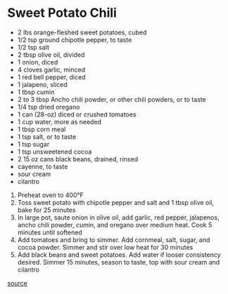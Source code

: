 # Sweet Potato Chili

* 2 lbs orange-fleshed sweet potatoes, cubed
* 1/2 tsp ground chipotle pepper, to taste
* 1/2 tsp salt
* 2 tbsp olive oil, divided
* 1 onion, diced
* 4 cloves garlic, minced
* 1 red bell pepper, diced
* 1 jalapeno, sliced
* 1 tbsp cumin
* 2 to 3 tbsp Ancho chili powder, or other chili powders, or to taste
* 1/4 tsp dried oregano
* 1 can (28-oz) diced or crushed tomatoes
* 1 cup water, more as needed
* 1 tbsp corn meal
* 1 tsp salt, or to taste
* 1 tsp sugar
* 1 tsp unsweetened cocoa
* 2 15 oz cans black beans, drained, rinsed
* cayenne, to taste
* sour cream
* cilantro

1. Preheat oven to 400°F
1. Toss sweet potato with chipotle pepper and salt and 1 tbsp olive oil, bake for 25 minutes
1. In large pot, saute onion in olive oil, add garlic, red pepper, jalapenos, ancho chili powder, cumin, and oregano over medium heat. Cook 5 minutes until softened
1. Add tomatoes and bring to simmer. Add cornmeal, salt, sugar, and cocoa powder. Simmer and stir over low heat for 30 minutes
1. Add black beans and sweet potatoes. Add water if looser consistency desired. Simmer 15 minutes, season to taste, top with sour cream and cilantro

[source](https://foodwishes.blogspot.com/2012/10/roasted-sweet-potato-black-bean-chili.html)
